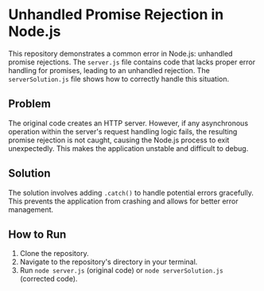 # Unhandled Promise Rejection in Node.js
This repository demonstrates a common error in Node.js: unhandled promise rejections.  The `server.js` file contains code that lacks proper error handling for promises, leading to an unhandled rejection.  The `serverSolution.js` file shows how to correctly handle this situation.

## Problem
The original code creates an HTTP server. However, if any asynchronous operation within the server's request handling logic fails, the resulting promise rejection is not caught, causing the Node.js process to exit unexpectedly. This makes the application unstable and difficult to debug.

## Solution
The solution involves adding `.catch()` to handle potential errors gracefully.  This prevents the application from crashing and allows for better error management.

## How to Run
1. Clone the repository.
2. Navigate to the repository's directory in your terminal.
3. Run `node server.js` (original code) or `node serverSolution.js` (corrected code).